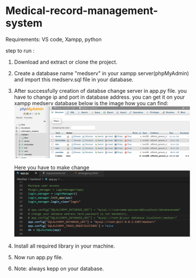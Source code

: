 # Medical-record-management-system
Requirements: VS code, Xampp, python

step to run :

1. Download and extract or clone the project.
2. Create a database name "medserv" in your xampp server(phpMyAdmin) and import this medserv.sql file in your database. 
3. After successfully creation of databse change server in app.py file. you have to change ip and port in database address. you can get it on your xampp medserv database below is
   the image how you can find:
   ![Databse](https://github.com/premsagarkushwaha/prms_db/blob/main/git-tut/db-localhost.png)
   
   Here you have to make change
   ![alt text](https://github.com/premsagarkushwaha/prms_db/blob/main/git-tut/app.png)
4. Install all required library in your machine.
5. Now run app.py file.
6. Note: always kepp on your database.
